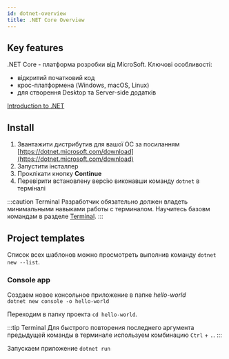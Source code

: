 ```yaml
---
id: dotnet-overview
title: .NET Core Overview
---
```


## Key features

.NET Core - платформа розробки від MicroSoft. Ключові особливості:

* відкритий початковий код
* крос-платформена \(Windows, macOS, Linux\)
* для створення Desktop та Server-side додатків

[Introduction to .NET](https://docs.microsoft.com/en-us/dotnet/core/introduction)

## Install

1. Звантажити дистрибутив для вашої ОС за посиланням [https://dotnet.microsoft.com/download](https://dotnet.microsoft.com/download)
2. Запустити інсталлер 
3. Проклікати кнопку **Continue**
4. Перевірити встановлену версію виконавши команду `dotnet` в терміналі

:::caution Terminal
Разработчик обязательно должен владеть минимальными навыками работы с терминалом. Научитесь базовм командам в разделе [Terminal](../terminal.md). 
:::

## Project templates

Список всех шаблонов можно просмотреть выполнив команду `dotnet new --list`. 

### Console app

Создаем новое консольное приложение в папке _hello-world_   
`dotnet new console -o hello-world`

Переходим в папку проекта `сd hello-world`. 

:::tip Terminal
Для быстрого повторения последнего аргумента предыдущей команды в терминале используем комбинацию `Ctrl` + `.`.
:::

Запускаем приложение `dotnet run` 

